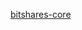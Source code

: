 [bitshares-core](https://raw.githubusercontent.com/bitshares/bitshares-core/master/README.md ':include')
